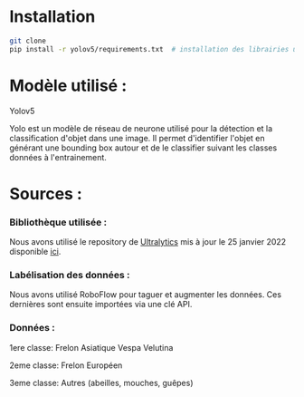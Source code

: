 
# Installation

```bash
git clone 
pip install -r yolov5/requirements.txt  # installation des librairies utilisées
```

# Modèle utilisé : 

Yolov5 

Yolo est un modèle de réseau de neurone utilisé pour la détection et la classification d'objet dans une image. Il permet d'identifier l'objet en générant une bounding box autour et de le classifier suivant les classes données à l'entrainement.

# Sources :

### Bibliothèque utilisée : 

Nous avons utilisé le repository de <a href="https://ultralytics.com">Ultralytics</a> mis à jour le 25 janvier 2022 disponible <a href="https://github.com/ultralytics/yolov5">ici</a>.

### Labélisation des données :

Nous avons utilisé RoboFlow pour taguer et augmenter les données. Ces dernières sont ensuite importées via une clé API.

### Données : 

1ere classe: Frelon Asiatique Vespa Velutina

2eme classe: Frelon Européen

3eme classe: Autres (abeilles, mouches, guêpes)
